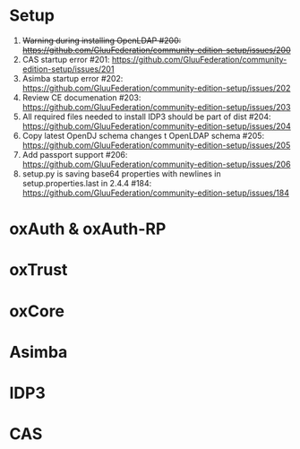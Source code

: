 # Setup

1. ~~Warning during installing OpenLDAP #200: https://github.com/GluuFederation/community-edition-setup/issues/200~~
2. CAS startup error #201: https://github.com/GluuFederation/community-edition-setup/issues/201
3. Asimba startup error #202: https://github.com/GluuFederation/community-edition-setup/issues/202
4. Review CE documenation #203: https://github.com/GluuFederation/community-edition-setup/issues/203
5. All required files needed to install IDP3 should be part of dist #204: https://github.com/GluuFederation/community-edition-setup/issues/204
6. Copy latest OpenDJ schema changes t OpenLDAP schema #205: https://github.com/GluuFederation/community-edition-setup/issues/205
7. Add passport support #206: https://github.com/GluuFederation/community-edition-setup/issues/206
8. setup.py is saving base64 properties with newlines in setup.properties.last in 2.4.4 #184: https://github.com/GluuFederation/community-edition-setup/issues/184

# oxAuth & oxAuth-RP

# oxTrust

# oxCore

# Asimba

# IDP3

# CAS
